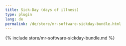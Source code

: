 ```yaml
---
title: Sick-Day (days of illness)
type: plugin
lang: de
permalink: /de/store/mr-software-sickday-bundle.html
---
```


{% include store/mr-software-sickday-bundle.md %}
